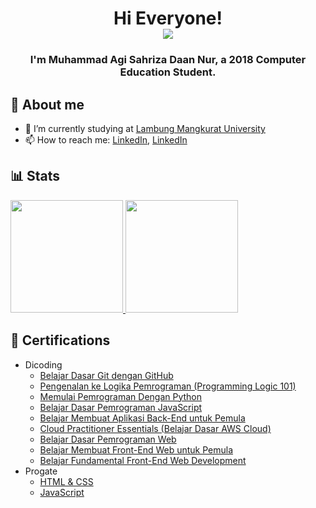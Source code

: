 <h1 align="center">
  Hi Everyone!
  <br>
  <img src="https://c.tenor.com/_iS_j2iYJK4AAAAM/quby-quby-chan.gif">
</h1>
<h3 align="center">I'm Muhammad Agi Sahriza Daan Nur, a 2018 Computer Education Student.</h3>

## :book: About me
- 🔭 I’m currently studying at [Lambung Mangkurat University](https://ulm.ac.id/)
- 📫 How to reach me: [LinkedIn](https://www.linkedin.com/in/agisahriza/), [LinkedIn](https://www.instagram.com/agisahriza)

## 📊 Stats
<p align="left">
<a href="https://github.com/agisahriza">
  <img height="180em" src="https://github-readme-stats-eight-theta.vercel.app/api?username=agisahriza&show_icons=true&theme=algolia&include_all_commits=true&count_private=true"/>
  <img height="180em" src="https://github-readme-stats-eight-theta.vercel.app/api/top-langs/?username=agisahriza&layout=compact&langs_count=8&theme=algolia"/>
</a>
</p>

## 📄 Certifications
- Dicoding
  - [Belajar Dasar Git dengan GitHub](https://www.dicoding.com/certificates/1OP8LE3KQZQK)
  - [Pengenalan ke Logika Pemrograman (Programming Logic 101)](https://www.dicoding.com/certificates/NVP71ED2VPR0)
  - [Memulai Pemrograman Dengan Python](https://www.dicoding.com/certificates/1OP8LJQKVZQK)
  - [Belajar Dasar Pemrograman JavaScript](https://www.dicoding.com/certificates/L4PQM0KJVZO1)
  - [Belajar Membuat Aplikasi Back-End untuk Pemula](https://www.dicoding.com/certificates/ERZR45KNNZYV)
  - [Cloud Practitioner Essentials (Belajar Dasar AWS Cloud)](https://www.dicoding.com/certificates/1OP8LL288ZQK)
  - [Belajar Dasar Pemrograman Web](https://www.dicoding.com/certificates/KEXL3J66RPG2)  
  - [Belajar Membuat Front-End Web untuk Pemula](https://www.dicoding.com/certificates/JMZV2J7ROZN9)
  - [Belajar Fundamental Front-End Web Development](https://www.dicoding.com/certificates/53XEWGR8YXRN)
- Progate
  - [HTML & CSS](progate.com/course_certificate/9d559fber8o8nu)
  - [JavaScript](progate.com/course_certificate/9bf95418r8x4pv)

<!--
**agisahriza/agisahriza** is a ✨ _special_ ✨ repository because its `README.md` (this file) appears on your GitHub profile.
### Hi there 👋
Here are some ideas to get you started:

- 🔭 I’m currently working on ...
- 🌱 I’m currently learning ...
- 👯 I’m looking to collaborate on ...
- 🤔 I’m looking for help with ...
- 💬 Ask me about ...
- 📫 How to reach me: ...
- 😄 Pronouns: ...
- ⚡ Fun fact: ...

- 👀 
- 👨‍💻 I specialize in AWS(S3, EC2, ECS, EKS), SAS, Spark, TensorFlow, Torch, Scikit, Numpy, Theano, PostgreSQL, Redis, and MySQL.
- 🌱 I’m currently exploring data science technologies with SAS, Python, R and MATLAB and learning C/C++, system architecture, and usage of cloud technologies.
- 💞️ I’m looking to collaborate on my personal projects, help maintain and fix bugs in other open source projects, as well as open to collaborating professionally and welcoming recruitment and internship/employment opportunities.
- 📫 Reach out to me on github, instagram, twitter or mail me at kanbhasin@gmail.com.
https://github.com/nixdonut
  - []()
  - []()
  - []()
  - []()
-->
